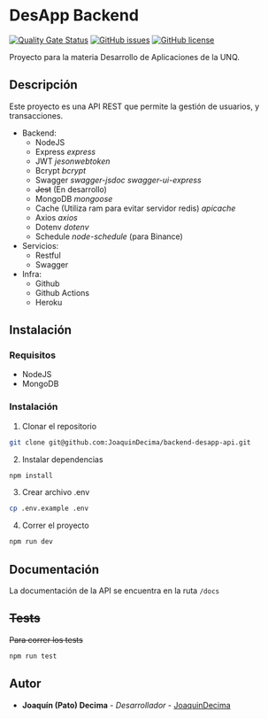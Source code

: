 # DesApp Backend

[![Quality Gate Status](https://sonarcloud.io/api/project_badges/measure?project=JoaquinDecima_backend-desapp-api&metric=alert_status)](https://sonarcloud.io/summary/new_code?id=JoaquinDecima_backend-desapp-api)
[![GitHub issues](https://img.shields.io/github/issues/JoaquinDecima/backend-desapp-api?style=for-the-badge)](https://github.com/JoaquinDecima/backend-desapp-api/issues)
[![GitHub license](https://img.shields.io/github/license/JoaquinDecima/backend-desapp-api?style=for-the-badge)](https://github.com/JoaquinDecima/backend-desapp-api)

Proyecto para la materia Desarrollo de Aplicaciones de la UNQ.

## Descripción

Este proyecto es una API REST que permite la gestión de usuarios, y transacciones.

* Backend: 
    * NodeJS
    * Express _express_
    * JWT _jesonwebtoken_
    * Bcrypt _bcrypt_
    * Swagger _swagger-jsdoc_ _swagger-ui-express_
    * ~~Jest~~ (En desarrollo)
    * MongoDB _mongoose_
    * Cache (Utiliza ram para evitar servidor redis) _apicache_
    * Axios _axios_
    * Dotenv _dotenv_
    * Schedule _node-schedule_ (para Binance)
* Servicios: 
    * Restful
    * Swagger
* Infra: 
    * Github
    * Github Actions
    * Heroku

## Instalación

### Requisitos

* NodeJS
* MongoDB

### Instalación

1. Clonar el repositorio

```bash
git clone git@github.com:JoaquinDecima/backend-desapp-api.git
```

2. Instalar dependencias

```bash
npm install
```

3. Crear archivo .env

```bash
cp .env.example .env
```

4. Correr el proyecto

```bash
npm run dev
```

## Documentación

La documentación de la API se encuentra en la ruta `/docs`

## ~~Tests~~

~~Para correr los tests~~

```bash
npm run test
```


## Autor

* **Joaquín (Pato) Decima** - *Desarrollador* - [JoaquinDecima]

[JoaquinDecima]: https://joaquindecima.ml/

